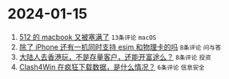 # 2024-01-15

1. [512 的 macbook 又被塞满了](https://www.v2ex.com/t/1008638) `13条评论` `macOS`
1. [除了 iPhone 还有一机同时支持 esim 和物理卡的吗](https://www.v2ex.com/t/1008639) `8条评论` `问与答`
1. [大陆人去香港玩，不是存量客户，还能开富途么？](https://www.v2ex.com/t/1008636) `8条评论` `投资`
1. [Clash4Win 在疯狂下载数据，是什么情况？](https://www.v2ex.com/t/1008642) `6条评论` `信息安全`
